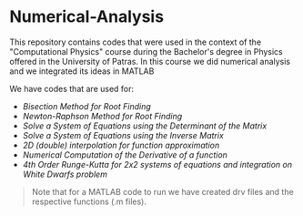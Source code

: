 # Numerical-Analysis

This repository contains codes that were used in the context of the "Computational Physics" course during the Bachelor's degree in Physics offered in the University of Patras. In this course we did numerical analysis and we integrated its ideas in MATLAB

We have codes that are used for:
* *Bisection Method for Root Finding*
* *Newton-Raphson Method for Root Finding*
* *Solve a System of Equations using the Determinant of the Matrix*
* *Solve a System of Equations using the Inverse Matrix*
* *2D (double) interpolation for function approximation*
* *Numerical Computation of the Derivative of a function*
* *4th Order Runge-Kutta for 2x2 systems of equations and integration on White Dwarfs problem*

> Note that for a MATLAB code to run we have created drv files and the respective functions (.m files).
